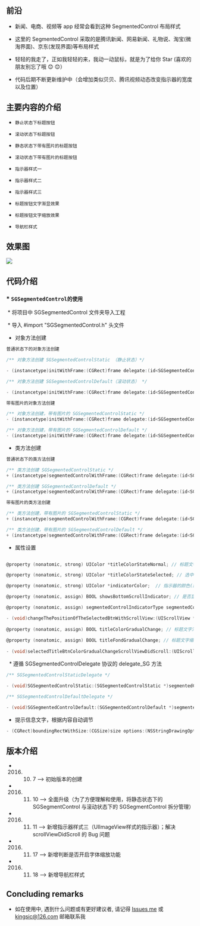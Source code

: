 
## 前沿

* 新闻、电商、视频等 app 经常会看到这种 SegmentedControl 布局样式

* 这里的 SegmentedControl 采取的是腾讯新闻、网易新闻、礼物说、淘宝(微淘界面)、京东(发现界面)等布局样式

* 轻轻的我走了，正如我轻轻的来，我动一动鼠标，就是为了给你 Star (喜欢的朋友别忘了哦 😊 😊）

* 代码后期不断更新维护中（会增加类似贝贝、腾讯视频动态改变指示器的宽度以及位置）


## 主要内容的介绍

* `静止状态下标题按钮`<br>

* `滚动状态下标题按钮`<br>

* `静态状态下带有图片的标题按钮`<br>

* `滚动状态下带有图片的标题按钮`<br>

* `指示器样式一`<br>

* `指示器样式二`<br>

* `指示器样式三`<br>

* `标题按钮文字渐显效果`<br>

* `标题按钮文字缩放效果`<br>

* `导航栏样式`<br>


## 效果图

![](https://github.com/kingsic/SGSegmentedControl/raw/master/Gif/sorgle.gif) 


## 代码介绍

### * `SGSegmentedControl的使用`<br>

  * 将项目中 SGSegmentedControl 文件夹导入工程

  * 导入 #import "SGSegmentedControl.h" 头文件

  * 对象方法创建
```Objective-C
普通状态下的对象方法创建

/** 对象方法创建 SGSegmentedControlStatic （静止状态）*/

- (instancetype)initWithFrame:(CGRect)frame delegate:(id<SGSegmentedControlStaticDelegate>)delegate childVcTitle:(NSArray *)childVcTitle;

/** 对象方法创建 SGSegmentedControlDefault（滚动状态） */

- (instancetype)initWithFrame:(CGRect)frame delegate:(id<SGSegmentedControlDefaultDelegate>)delegate childVcTitle:(NSArray *)childVcTitle isScaleText:(BOOL)isScaleText;
```

```Objective-C
带有图片的对象方法创建

/** 对象方法创建，带有图片的 SGSegmentedControlStatic */
- (instancetype)initWithFrame:(CGRect)frame delegate:(id<SGSegmentedControlStaticDelegate>)delegate nomalImageArr:(NSArray *)nomalImageArr selectedImageArr:(NSArray *)selectedImageArr childVcTitle:(NSArray *)childVcTitle;

/** 对象方法创建，带有图片的 SGSegmentedControlDefault */
- (instancetype)initWithFrame:(CGRect)frame delegate:(id<SGSegmentedControlDefaultDelegate>)delegate nomalImageArr:(NSArray *)nomalImageArr selectedImageArr:(NSArray *)selectedImageArr childVcTitle:(NSArray *)childVcTitle;
```

  * 类方法创建
```Objective-C
普通状态下的类方法创建

/** 类方法创建 SGSegmentedControlStatic */
+ (instancetype)segmentedControlWithFrame:(CGRect)frame delegate:(id<SGSegmentedControlStaticDelegate>)delegate childVcTitle:(NSArray *)childVcTitle;

/** 类方法创建 SGSegmentedControlDefault */
+ (instancetype)segmentedControlWithFrame:(CGRect)frame delegate:(id<SGSegmentedControlDefaultDelegate>)delegate childVcTitle:(NSArray *)childVcTitle isScaleText:(BOOL)isScaleText;
```

```Objective-C
带有图片的类方法创建

/** 类方法创建，带有图片的 SGSegmentedControlStatic */
+ (instancetype)segmentedControlWithFrame:(CGRect)frame delegate:(id<SGSegmentedControlStaticDelegate>)delegate nomalImageArr:(NSArray *)nomalImageArr selectedImageArr:(NSArray *)selectedImageArr childVcTitle:(NSArray *)childVcTitle;

/** 类方法创建，带有图片的 SGSegmentedControlDefault */
+ (instancetype)segmentedControlWithFrame:(CGRect)frame delegate:(id<SGSegmentedControlDefaultDelegate>)delegate nomalImageArr:(NSArray *)nomalImageArr selectedImageArr:(NSArray *)selectedImageArr childVcTitle:(NSArray *)childVcTitle;
```

  * 属性设置
```Objective-C
 
@property (nonatomic, strong) UIColor *titleColorStateNormal; // 标题文字颜色(默认为黑色)

@property (nonatomic, strong) UIColor *titleColorStateSelected; // 选中时标题文字颜色(默认为红色) 

@property (nonatomic, strong) UIColor *indicatorColor;  // 指示器的颜色(默认为红色) 

@property (nonatomic, assign) BOOL showsBottomScrollIndicator; // 是否显示底部滚动指示器(默认为YES, 显示)

@property (nonatomic, assign) segmentedControlIndicatorType segmentedControlIndicatorType;  // 枚举属性, 指示器样式(默认为底部样式)

- (void)changeThePositionOfTheSelectedBtnWithScrollView:(UIScrollView *)scrollView; // 改变选中button的位置以及指示器位置变化（给外界scrollView提供的方法 -> 必须实现）
   
@property (nonatomic, assign) BOOL titleColorGradualChange; // 标题文字渐变效果(默认为NO), 与- (void)selectedTitleBtnColorGradualChangeScrollViewDidScroll:(UIScrollView *)scrollView方法，一起才会生效 (附言：先设置属性，再实现方法)
   
@property (nonatomic, assign) BOOL titleFondGradualChange; // 标题文字缩放效果(默认为NO), 与- (void)selectedTitleBtnColorGradualChangeScrollViewDidScroll:(UIScrollView *)scrollView方法，一起才会生效 (附言：先设置属性，再实现方法)
   
- (void)selectedTitleBtnColorGradualChangeScrollViewDidScroll:(UIScrollView *)scrollView; // 文字渐显、缩放效果的实现（给外界 scrollViewDidScroll 提供的方法 -> 可供选择） (附言：先设置属性，再实现方法) 
```

   * 遵循 SGSegmentedControlDelegate 协议的 delegate_SG 方法
```Objective-C
/** SGSegmentedControlStaticDelegate */

- (void)SGSegmentedControlStatic:(SGSegmentedControlStatic *)segmentedControlStatic didSelectTitleAtIndex:(NSInteger)index;

/** SGSegmentedControlDefaultDelegate */

- (void)SGSegmentedControlDefault:(SGSegmentedControlDefault *)segmentedControlDefault didSelectTitleAtIndex:(NSInteger)index;
```

* 提示信息文字，根据内容自动调节
```Objective-C
- (CGRect)boundingRectWithSize:(CGSize)size options:(NSStringDrawingOptions)options attributes:(nullable NSDictionary *)attributes context:(nullable NSStringDrawingContext *)context;
```


## 版本介绍

* 2016. 10. 7  --> 初始版本的创建
* 2016. 11. 10 --> 全面升级（为了方便理解和使用，将静态状态下的 SGSegmentControl 与滚动状态下的 SGSegmentControl 拆分管理）
* 2016. 11. 11 --> 新增指示器样式三（UIImageView样式的指示器）；解决 scrollViewDidScroll 的 Bug 问题
* 2016. 11. 17 --> 新增判断是否开启字体缩放功能
* 2016. 11. 18 --> 新增导航栏样式


## Concluding remarks

* 如在使用中, 遇到什么问题或有更好建议者, 请记得 [Issues me](https://github.com/kingsic/SGSegmentedControl/issues) 或 kingsic@126.com 邮箱联系我

